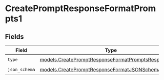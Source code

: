 # CreatePromptResponseFormatPrompts1


## Fields

| Field                                                                                                              | Type                                                                                                               | Required                                                                                                           | Description                                                                                                        |
| ------------------------------------------------------------------------------------------------------------------ | ------------------------------------------------------------------------------------------------------------------ | ------------------------------------------------------------------------------------------------------------------ | ------------------------------------------------------------------------------------------------------------------ |
| `type`                                                                                                             | [models.CreatePromptResponseFormatPromptsResponseType](../models/createpromptresponseformatpromptsresponsetype.md) | :heavy_check_mark:                                                                                                 | N/A                                                                                                                |
| `json_schema`                                                                                                      | [models.CreatePromptResponseFormatJSONSchema](../models/createpromptresponseformatjsonschema.md)                   | :heavy_check_mark:                                                                                                 | N/A                                                                                                                |